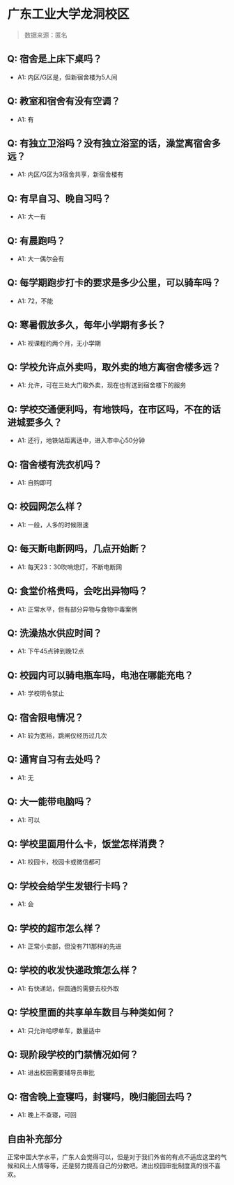 # 广东工业大学龙洞校区

> 数据来源：匿名

## Q: 宿舍是上床下桌吗？

- A1: 内区/G区是，但新宿舍楼为5人间

## Q: 教室和宿舍有没有空调？

- A1: 有

## Q: 有独立卫浴吗？没有独立浴室的话，澡堂离宿舍多远？

- A1: 内区/G区为3宿舍共享，新宿舍楼有

## Q: 有早自习、晚自习吗？

- A1: 大一有

## Q: 有晨跑吗？

- A1: 大一偶尔会有

## Q: 每学期跑步打卡的要求是多少公里，可以骑车吗？

- A1: 72，不能

## Q: 寒暑假放多久，每年小学期有多长？

- A1: 视课程约两个月，无小学期

## Q: 学校允许点外卖吗，取外卖的地方离宿舍楼多远？

- A1: 允许，可在三处大门取外卖，现在也有送到宿舍楼下的服务

## Q: 学校交通便利吗，有地铁吗，在市区吗，不在的话进城要多久？

- A1: 还行，地铁站距离适中，进入市中心50分钟

## Q: 宿舍楼有洗衣机吗？

- A1: 自购即可

## Q: 校园网怎么样？

- A1: 一般，人多的时候限速

## Q: 每天断电断网吗，几点开始断？

- A1: 每天23：30吹哨熄灯，不断电断网

## Q: 食堂价格贵吗，会吃出异物吗？

- A1: 正常水平，但有部分异物与食物中毒案例

## Q: 洗澡热水供应时间？

- A1: 下午45点钟到晚12点

## Q: 校园内可以骑电瓶车吗，电池在哪能充电？

- A1: 学校明令禁止

## Q: 宿舍限电情况？

- A1: 较为宽裕，跳闸仅经历过几次

## Q: 通宵自习有去处吗？

- A1: 无

## Q: 大一能带电脑吗？

- A1: 可以

## Q: 学校里面用什么卡，饭堂怎样消费？

- A1: 校园卡，校园卡或微信都可

## Q: 学校会给学生发银行卡吗？

- A1: 会

## Q: 学校的超市怎么样？

- A1: 正常小卖部，但没有711那样的先进

## Q: 学校的收发快递政策怎么样？

- A1: 有快递站，但圆通的需要去校外取

## Q: 学校里面的共享单车数目与种类如何？

- A1: 只允许哈啰单车，数量适中

## Q: 现阶段学校的门禁情况如何？

- A1: 进出校园需要辅导员审批

## Q: 宿舍晚上查寝吗，封寝吗，晚归能回去吗？

- A1: 晚上不查寝，可回

## 自由补充部分

正常中国大学水平，广东人会觉得可以，但是对于我们外省的有点不适应这里的气候和风土人情等等，还是努力提高自己的分数吧。进出校园审批制度真的很不喜欢。